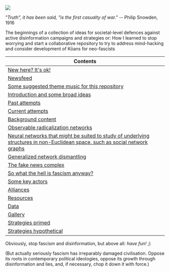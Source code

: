 ![](https://raw.githubusercontent.com/wdbm/InfoPeace/master/media/InfoPeace.gif)

*"Truth", it has been said, "is the first casualty of war."* -- Philip Snowden, 1916

The beginnings of a collection of ideas for societal-level defences against active disinformation campaigns and strategies or: How I learned to stop worrying and start a collaborative repository to try to address mind-hacking and consider development of Kōans for neo-fascists

|**Contents**                                                                                                                                      |
|--------------------------------------------------------------------------------------------------------------------------------------------------|
|[New here? It's ok!](documentation/new_here.md)                                                                                                   |
|[Newsfeed](documentation/newsfeed.md)                                                                                                             |
|[Some suggested theme music for this repository](documentation/music.md)                                                                          |
|[Introduction and some broad ideas](documentation/introduction.md)                                                                                |
|[Past attempts](documentation/attempts_past.md)                                                                                                   |
|[Current attempts](documentation/attempts_current.md)                                                                                             |
|[Background content](documentation/background.md)                                                                                                 |
|[Observable radicalization networks](documentation/observable_radicalization_networks.md)                                                         |
|[Neural networks that might be suited to study of underlying structures in non-Euclidean space, such as social network graphs](neural_networks.md)|
|[Generalized network dismantling](documentation/generalized_network_dismantling.md)                                                               |
|[The fake news complex](documentation/fake_news.md)                                                                                               |
|[So what the hell is fascism anyway?](documentation/fascism.md)                                                                                   |
|[Some key actors](documentation/actors.md)                                                                                                        |
|[Alliances](documentation/alliances.md)                                                                                                           |
|[Resources](documentation/resources.md)                                                                                                           |
|[Data](documentation/data.md)                                                                                                                     |
|[Gallery](documentation/gallery.md)                                                                                                               |
|[Strategies primed](documentation/strategies_primed.md)                                                                                           |
|[Strategies hypothetical](documentation/strategies_hypothetical.md)                                                                               |

Obviously, stop fascism and disinformation, but above all: *have fun!* ;)

(But actually seriously fascism has irreparably damaged civilisation. Oppose its roots in contemporary political ideologies, oppose its growth through disinformation and lies, and, if necessary, chop it down it with force.)
